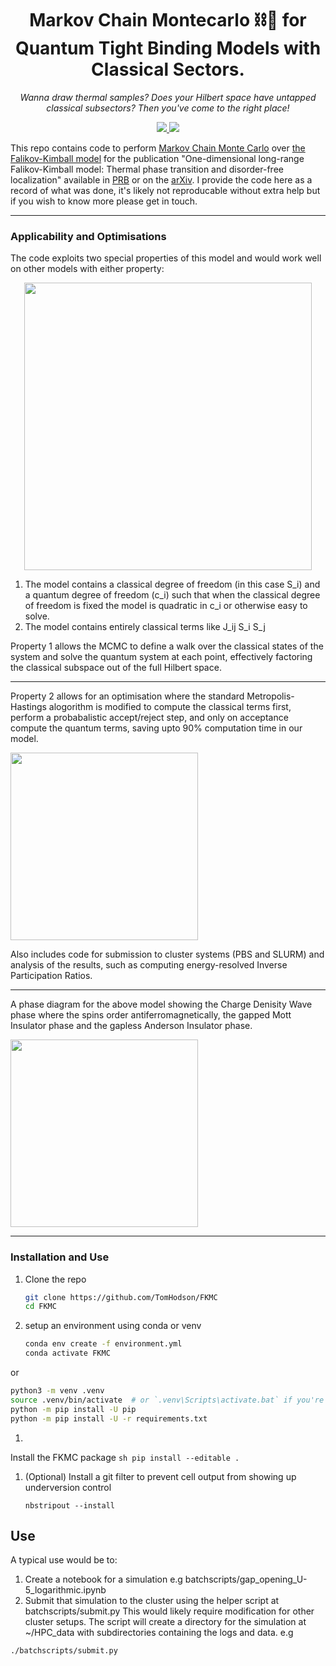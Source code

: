<h1 align="center">Markov Chain Montecarlo ⛓🎲 for Quantum Tight Binding Models with Classical Sectors.</h1>
<p align="center">
    <em>Wanna draw thermal samples? Does your Hilbert space have untapped classical subsectors? Then you've come to the right place!</em>
</p>

<p align="center">
<a href="https://zenodo.org/badge/174118363">
    <img src="https://zenodo.org/badge/174118363.svg"/>
</a>
<a href="https://wfxr.mit-license.org/2017">
        <img src="https://img.shields.io/badge/License-MIT-brightgreen.svg"/>
</a>
</p>

This repo contains code to perform [Markov Chain Monte Carlo][mcmc] over [the Falikov-Kimball model][fk] for the publication "One-dimensional long-range Falikov-Kimball model: Thermal phase transition and disorder-free localization" available in [PRB][prb] or on the [arXiv][arxiv]. I provide the code here as a record of what was done, it's likely not reproducable without extra help but if you wish to know more please get in touch.

[prb]: https://journals.aps.org/prb/abstract/10.1103/PhysRevB.104.045116
[arxiv]: https://arxiv.org/abs/2103.11735

---

### Applicability and Optimisations 

The code exploits two special properties of this model and would work well on other models with either property:

<p align="center">
  <img width="460" src="https://user-images.githubusercontent.com/2063944/111747025-17724e00-888f-11eb-928a-a98f2f65d70f.png">
</p>

1. The model contains a classical degree of freedom (in this case S_i) and a quantum degree of freedom (c_i) such that when the classical degree of freedom is fixed the model is quadratic in c_i or otherwise easy to solve.
2. The model contains entirely classical terms like J_ij S_i S_j

Property 1 allows the MCMC to define a walk over the classical states of the system and solve the quantum system at each point, effectively factoring the classical subspace out of the full Hilbert space. 

---

Property 2 allows for an optimisation where the standard Metropolis-Hastings alogorithm is modified to compute the classical terms first, perform a probabalistic accept/reject step, and only on acceptance compute the quantum terms, saving upto 90% computation time in our model.

<p align="left">
  <img height="300" src="https://user-images.githubusercontent.com/2063944/111749795-8f8e4300-8892-11eb-9d0a-afab6a83d964.png">
</p>

Also includes code for submission to cluster systems (PBS and SLURM) and analysis of the results, such as computing energy-resolved Inverse Participation Ratios.

[mcmc]: https://arxiv.org/abs/cond-mat/9612186
[fk]: https://arxiv.org/abs/math-ph/0502041

---
A phase diagram for the above model showing the Charge Denisity Wave phase where the spins order antiferromagnetically, the gapped Mott Insulator phase and the gapless Anderson Insulator phase.
<p align="left">
  <img height="300" src="https://user-images.githubusercontent.com/2063944/111750304-5bffe880-8893-11eb-8e4d-73276c1240fb.png">
</p>

---

### Installation and Use
1. Clone the repo
    ```sh
    git clone https://github.com/TomHodson/FKMC
    cd FKMC
    ```
1. setup an environment using conda or venv
    ```sh
    conda env create -f environment.yml
    conda activate FKMC
    ```
or
   ```sh
   python3 -m venv .venv
   source .venv/bin/activate  # or `.venv\Scripts\activate.bat` if you're using Windows
   python -m pip install -U pip
   python -m pip install -U -r requirements.txt
   ```
1.
Install the FKMC package
    ```sh
    pip install --editable .
    ```
   
1. (Optional) Install a git filter to prevent cell output from showing up underversion control
    ```ssh
    nbstripout --install
    ```
    
## Use
A typical use would be to:
1. Create a notebook for a simulation e.g batchscripts/gap_opening_U-5_logarithmic.ipynb
1. Submit that simulation to the cluster using the helper script at batchscripts/submit.py This would likely require modification for other cluster setups. The script will create a directory for the simulation at ~/HPC_data with subdirectories containing the logs and data. e.g
```sh
./batchscripts/submit.py 
```
